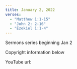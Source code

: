 ```yaml
--- 
title: January 2, 2022 
verses: 
  - "Matthew 1:1-15"
  - "John 2: 2-16"
  - "Ezekiel 1:1-4"
---
```


Sermons series beginning Jan 2

Copyright information below

YouTube url: 

